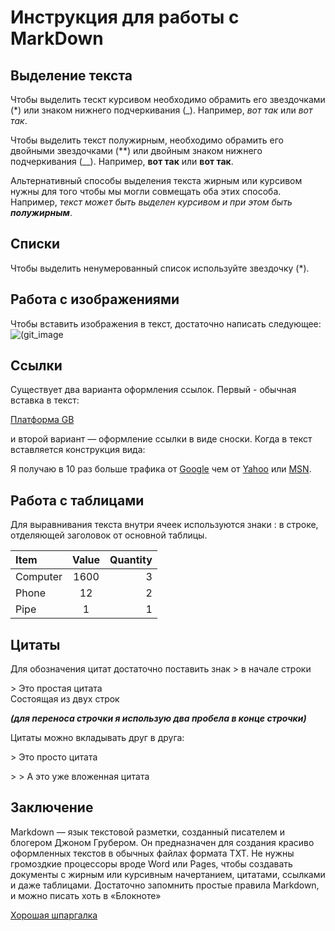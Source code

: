 # Инструкция для работы с MarkDown

## Выделение текста

Чтобы выделить тескт курсивом необходимо обрамить его звездочками (*) или знаком нижнего подчеркивания (_). Например, *вот так* или _вот так_.

Чтобы выделить текст полужирным, необходимо обрамить его двойными звездочками (**) или двойным знаком нижнего подчеркивания (__). Например, **вот так** или __вот так__.

Альтернативный способы выделения текста жирным или курсивом нужны для того чтобы мы могли совмещать оба этих способа. Например, _текст может быть выделен курсивом и при этом быть **полужирным**_.

## Списки

Чтобы выделить ненумерованный список используйте звездочку (*).

## Работа с изображениями

Чтобы вставить изображения в текст, достаточно написать следующее:
![(git_image](https://res.cloudinary.com/practicaldev/image/fetch/s--qK4SKs-g--/c_imagga_scale,f_auto,fl_progressive,h_500,q_auto,w_1000/https://thepracticaldev.s3.amazonaws.com/i/tl1hxlu6ufwx0kbhpzim.png)

## Ссылки

Существует два варианта оформления ссылок. Первый - обычная вставка в текст:

[Платформа GB](https://gb.ru/)

и второй вариант — оформление ссылки в виде сноски. Когда в текст вставляется конструкция вида:

Я получаю в 10 раз больше трафика от [Google][1] чем от
[Yahoo][2] или [MSN][3].

[1]: http://google.com/        "Google"
[2]: http://search.yahoo.com/  "Yahoo Search"
[3]: http://search.msn.com/    "MSN Search"

## Работа с таблицами

Для выравнивания текста внутри ячеек используются знаки : в строке, отделяющей заголовок от основной таблицы.

Item        |  Value  | Quantity
:---------- |:-------:| ---------:
Computer    |  1600   | 3
Phone       |   12    | 2
Pipe        |   1     | 1

## Цитаты

Для обозначения цитат достаточно поставить знак > в начале строки

&gt; Это простая цитата  
Состоящая из двух строк


_**(для переноса строчки я использую два пробела в конце строчки)**_

Цитаты можно вкладывать друг в друга:

&gt; Это просто цитата

&gt; &gt; А это уже вложенная цитата

## Заключение

Markdown — язык текстовой разметки, созданный писателем и блогером Джоном Грубером. Он предназначен для создания красиво оформленных текстов в обычных файлах формата TXT. Не нужны громоздкие процессоры вроде Word или Pages, чтобы создавать документы с жирным или курсивным начертанием, цитатами, ссылками и даже таблицами. Достаточно запомнить простые правила Markdown, и можно писать хоть в «Блокноте»

[Хорошая шпаргалка](http://ilfire.ru/kompyutery/shpargalka-po-sintaksisu-markdown-markdaun-so-vsemi-samymi-populyarnymi-tegami/#link11)